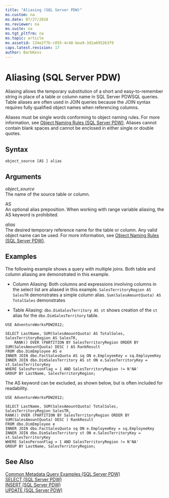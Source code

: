 ```yaml
---
title: "Aliasing (SQL Server PDW)"
ms.custom: na
ms.date: 07/27/2016
ms.reviewer: na
ms.suite: na
ms.tgt_pltfrm: na
ms.topic: article
ms.assetid: 134e2f7b-c055-4c48-bea9-3d1a695263f9
caps.latest.revision: 17
author: BarbKess
---
```

# Aliasing (SQL Server PDW)
Aliasing allows the temporary substitution of a short and easy-to-remember string in place of a table or column name in SQL Server PDWSQL queries. Table aliases are often used in JOIN queries because the JOIN syntax requires fully qualified object names when referencing columns.  
  
Aliases must be single words conforming to object naming rules. For more information, see [Object Naming Rules &#40;SQL Server PDW&#41;](../sqlpdw/object-naming-rules-sql-server-pdw.md). Aliases cannot contain blank spaces and cannot be enclosed in either single or double quotes.  
  
## Syntax  
  
```  
object_source [AS ] alias  
```  
  
## Arguments  
*object_source*  
The name of the source table or column.  
  
AS  
An optional alias preposition. When working with range variable aliasing, the AS keyword is prohibited.  
  
*alias*  
The desired temporary reference name for the table or column. Any valid object name can be used. For more information, see [Object Naming Rules &#40;SQL Server PDW&#41;](../sqlpdw/object-naming-rules-sql-server-pdw.md).  
  
## Examples  
The following example shows a query with multiple joins. Both table and column aliasing are demonstrated in this example.  
  
-   Column Aliasing: Both columns and expressions involving columns in the select list are aliased in this example. `SalesTerritoryRegion AS SalesTR` demonstrates a simple column alias. `Sum(SalesAmountQuota) AS TotalSales` demonstrates  
  
-   Table Aliasing: `dbo.DimSalesTerritory AS st` shows creation of the `st` alias for the `dbo.DimSalesTerritory` table.  
  
```  
USE AdventureWorksPDW2012;  
  
SELECT LastName, SUM(SalesAmountQuota) AS TotalSales, SalesTerritoryRegion AS SalesTR,  
    RANK() OVER (PARTITION BY SalesTerritoryRegion ORDER BY SUM(SalesAmountQuota) DESC ) AS RankResult  
FROM dbo.DimEmployee AS e  
INNER JOIN dbo.FactSalesQuota AS sq ON e.EmployeeKey = sq.EmployeeKey  
INNER JOIN dbo.DimSalesTerritory AS st ON e.SalesTerritoryKey = st.SalesTerritoryKey  
WHERE SalesPersonFlag = 1 AND SalesTerritoryRegion != N'NA'  
GROUP BY LastName, SalesTerritoryRegion;  
```  
  
The AS keyword can be excluded, as shown below, but is often included for readability.  
  
```  
USE AdventureWorksPDW2012;  
  
SELECT LastName, SUM(SalesAmountQuota) TotalSales, SalesTerritoryRegion SalesTR,  
RANK() OVER (PARTITION BY SalesTerritoryRegion ORDER BY SUM(SalesAmountQuota) DESC ) RankResult  
FROM dbo.DimEmployee e  
INNER JOIN dbo.FactSalesQuota sq ON e.EmployeeKey = sq.EmployeeKey  
INNER JOIN dbo.DimSalesTerritory st ON e.SalesTerritoryKey = st.SalesTerritoryKey  
WHERE SalesPersonFlag = 1 AND SalesTerritoryRegion != N'NA'  
GROUP BY LastName, SalesTerritoryRegion;  
```  
  
## See Also  
[Common Metadata Query Examples &#40;SQL Server PDW&#41;](../sqlpdw/common-metadata-query-examples-sql-server-pdw.md)  
[SELECT &#40;SQL Server PDW&#41;](../sqlpdw/select-sql-server-pdw.md)  
[INSERT &#40;SQL Server PDW&#41;](../sqlpdw/insert-sql-server-pdw.md)  
[UPDATE &#40;SQL Server PDW&#41;](../sqlpdw/update-sql-server-pdw.md)  
  
